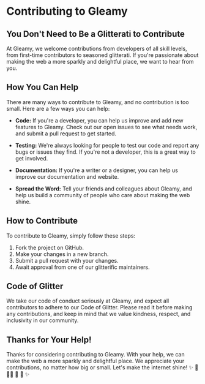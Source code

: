 # Contributing to Gleamy

## You Don't Need to Be a Glitterati to Contribute

At Gleamy, we welcome contributions from developers of all skill levels, from first-time contributors to seasoned glitterati. If you're passionate about making the web a more sparkly and delightful place, we want to hear from you.

## How You Can Help

There are many ways to contribute to Gleamy, and no contribution is too small. Here are a few ways you can help:

- **Code:** If you're a developer, you can help us improve and add new features to Gleamy. Check out our open issues to see what needs work, and submit a pull request to get started.

- **Testing:** We're always looking for people to test our code and report any bugs or issues they find. If you're not a developer, this is a great way to get involved.

- **Documentation:** If you're a writer or a designer, you can help us improve our documentation and website.

- **Spread the Word:** Tell your friends and colleagues about Gleamy, and help us build a community of people who care about making the web shine.

## How to Contribute

To contribute to Gleamy, simply follow these steps:

1. Fork the project on GitHub.
2. Make your changes in a new branch.
3. Submit a pull request with your changes.
4. Await approval from one of our glitterific maintainers.

## Code of Glitter

We take our code of conduct seriously at Gleamy, and expect all contributors to adhere to our Code of Glitter. Please read it before making any contributions, and keep in mind that we value kindness, respect, and inclusivity in our community.

## Thanks for Your Help!

Thanks for considering contributing to Gleamy. With your help, we can make the web a more sparkly and delightful place. We appreciate your contributions, no matter how big or small. Let's make the internet shine! ✨ 🪩 🕺🏿 💃 🍍 ✨
